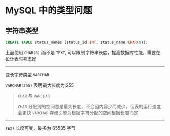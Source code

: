 # MySQL 中的类型问题

## 字符串类型

```sql
CREATE TABLE status_names (status_id INT, status_name CHAR(8));
```

上面使用 `CHAR(8)` 而不是 `TEXT`, 可以限制字符串长度，提高数据库性能，需要在设计表时考虑好

---

变长字符类型 `VARCHAR`

`VARCHAR(255)` 表明最大长度为 255

> `CHAR` 与 `VARCHAR`
> 
> `CHAR` 分配到的空间总是最大长度，不会因内容少而减少，但表的运行速度会更快
> `VARCHAR` 存储引擎为根据字符分配的空间根据长度而定

---

`TEXT` 长度可变，最多为 65535 字节


